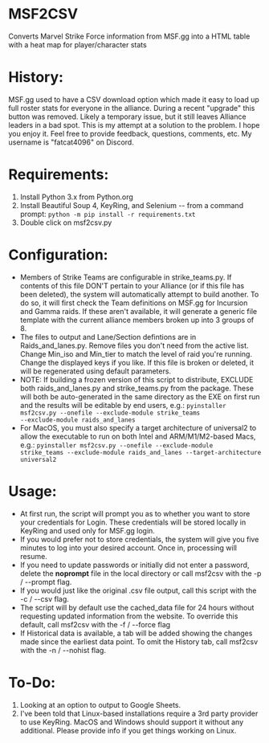 # MSF2CSV
Converts Marvel Strike Force information from MSF.gg into a HTML table with a heat map for player/character stats

# History: 
MSF.gg used to have a CSV download option which made it easy to load up full roster stats for everyone in the alliance. 
During a recent "upgrade" this button was removed. Likely a temporary issue, but it still leaves Alliance leaders in a bad spot.
This is my attempt at a solution to the problem. I hope you enjoy it.
Feel free to provide feedback, questions, comments, etc. My username is "fatcat4096" on Discord. 
	
# Requirements:
1. Install Python 3.x from Python.org
2. Install Beautiful Soup 4, KeyRing, and Selenium -- from a command prompt: <code>python -m pip install -r requirements.txt</code>
3. Double click on msf2csv.py

# Configuration:
* Members of Strike Teams are configurable in strike_teams.py. If contents of this file DON'T pertain to your Alliance (or if this file has been deleted), the system will automatically attempt to build another. To do so, it will first check the Team definitions on MSF.gg for Incursion and Gamma raids. If these aren't available, it will generate a generic file template with the current alliance members broken up into 3 groups of 8. 
* The files to output and Lane/Section defintions are in Raids_and_lanes.py. Remove files you don't need from the active list. Change Min_iso and Min_tier to match the level of raid you're running. Change the displayed keys if you like. If this file is broken or deleted, it will be regenerated using default parameters.
* NOTE: If building a frozen version of this script to distribute, EXCLUDE both raids_and_lanes.py and strike_teams.py from the package. These will both be auto-generated in the same directory as the EXE on first run and the results will be editable by end users, e.g.:
<code>pyinstaller msf2csv.py --onefile --exclude-module strike_teams --exclude-module raids_and_lanes</code>
* For MacOS, you must also specify a target architecture of universal2 to allow the executable to run on both Intel and ARM/M1/M2-based Macs, e.g.:
<code>pyinstaller msf2csv.py --onefile --exclude-module strike_teams --exclude-module raids_and_lanes --target-architecture universal2</code>

# Usage:
* At first run, the script will prompt you as to whether you want to store your credentials for Login. These credentials will be stored locally in KeyRing and used only for MSF.gg login.
* If you would prefer not to store credentials, the system will give you five minutes to log into your desired account. Once in, processing will resume.
* If you need to update passwords or initially did not enter a password, delete the **noprompt** file in the local directory or call msf2csv with the -p / --prompt flag.
* If you would just like the original .csv file output, call this script with the -c / --csv flag. 
* The script will by default use the cached_data file for 24 hours without requesting updated information from the website. To override this default, call msf2csv with the -f / --force flag
* If Historical data is available, a tab will be added showing the changes made since the earliest data point. To omit the History tab, call msf2csv with the -n / --nohist flag. 

# To-Do:
1. Looking at an option to output to Google Sheets.
2. I've been told that Linux-based installations require a 3rd party provider to use KeyRing. MacOS and Windows should support it without any additional. Please provide info if you get things working on Linux.


